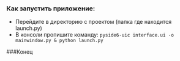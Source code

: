 ### Как запустить приложение:
- Перейдите в директорию с проектом (папка где находится launch.py)
- В консоли пропишите команду:
`pyside6-uic interface.ui -o mainwindow.py & python launch.py`

###Конец
